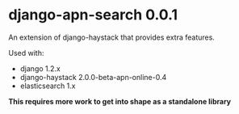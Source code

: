 django-apn-search 0.0.1
=======================

An extension of django-haystack that provides extra features.

Used with:
* django 1.2.x
* django-haystack 2.0.0-beta-apn-online-0.4
* elasticsearch 1.x

**This requires more work to get into shape as a standalone library**
